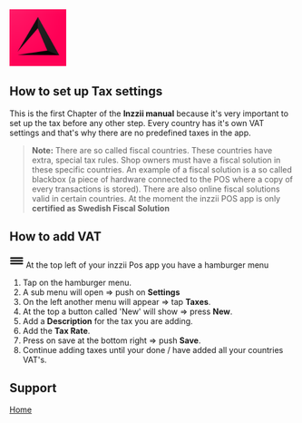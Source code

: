 <img src="../Assets/Pictures/play_store_512.png" alt="inzzii logo" width="100"/>

## How to set up Tax settings
This is the first Chapter of the **Inzzii manual** because it's very important to set up the tax before any other step. Every country has it's own VAT settings and that's why there are no predefined taxes in the app.
> **Note:**  There are so called fiscal countries. These countries have extra, special tax rules. Shop owners must have a fiscal solution in these specific countries. An example of a fiscal solution is a so called blackbox (a piece of hardware connected to the POS where a copy of every transactions is stored). There are also online fiscal solutions valid in certain countries. At the moment the inzzii POS app is only **certified as Swedish Fiscal Solution**

## How to add VAT

<img src="../Assets/Pictures/Hmenu.png" alt="hamburgermenu" width="25" height="25"/> At the top left of your inzzii Pos app you have a hamburger menu 
1. Tap on the hamburger menu.
2. A sub menu will open => push on **Settings**
3. On the left another menu will appear => tap **Taxes**. 
4. At the top a button called 'New' will show => press **New**.
5. Add a **Description** for the tax you are adding.
6. Add the **Tax Rate**.
7. Press on save at the bottom right => push **Save**.
8. Continue adding taxes until your done / have added all your countries VAT's. 


## Support
[Home](../index.md)